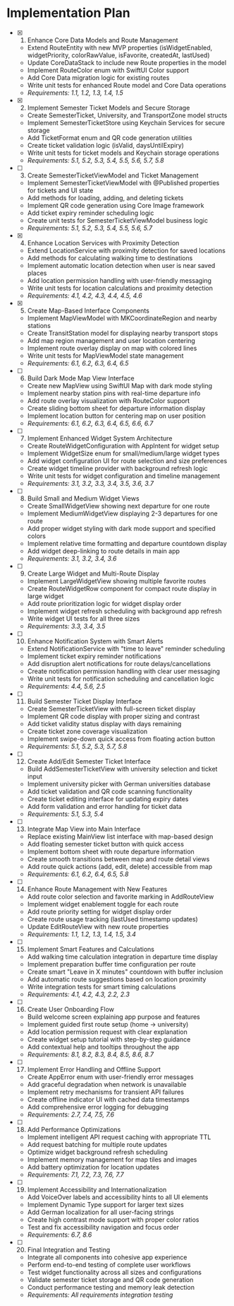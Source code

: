 # Implementation Plan

- [x] 1. Enhance Core Data Models and Route Management
  - Extend RouteEntity with new MVP properties (isWidgetEnabled, widgetPriority, colorRawValue, isFavorite, createdAt, lastUsed)
  - Update CoreDataStack to include new Route properties in the model
  - Implement RouteColor enum with SwiftUI Color support
  - Add Core Data migration logic for existing routes
  - Write unit tests for enhanced Route model and Core Data operations
  - _Requirements: 1.1, 1.2, 1.3, 1.4, 1.5_

- [x] 2. Implement Semester Ticket Models and Secure Storage
  - Create SemesterTicket, University, and TransportZone model structs
  - Implement SemesterTicketStore using Keychain Services for secure storage
  - Add TicketFormat enum and QR code generation utilities
  - Create ticket validation logic (isValid, daysUntilExpiry)
  - Write unit tests for ticket models and Keychain storage operations
  - _Requirements: 5.1, 5.2, 5.3, 5.4, 5.5, 5.6, 5.7, 5.8_

- [ ] 3. Create SemesterTicketViewModel and Ticket Management
  - Implement SemesterTicketViewModel with @Published properties for tickets and UI state
  - Add methods for loading, adding, and deleting tickets
  - Implement QR code generation using Core Image framework
  - Add ticket expiry reminder scheduling logic
  - Create unit tests for SemesterTicketViewModel business logic
  - _Requirements: 5.1, 5.2, 5.3, 5.4, 5.5, 5.6, 5.7_

- [x] 4. Enhance Location Services with Proximity Detection
  - Extend LocationService with proximity detection for saved locations
  - Add methods for calculating walking time to destinations
  - Implement automatic location detection when user is near saved places
  - Add location permission handling with user-friendly messaging
  - Write unit tests for location calculations and proximity detection
  - _Requirements: 4.1, 4.2, 4.3, 4.4, 4.5, 4.6_

- [x] 5. Create Map-Based Interface Components
  - Implement MapViewModel with MKCoordinateRegion and nearby stations
  - Create TransitStation model for displaying nearby transport stops
  - Add map region management and user location centering
  - Implement route overlay display on map with colored lines
  - Write unit tests for MapViewModel state management
  - _Requirements: 6.1, 6.2, 6.3, 6.4, 6.5_

- [ ] 6. Build Dark Mode Map View Interface
  - Create new MapView using SwiftUI Map with dark mode styling
  - Implement nearby station pins with real-time departure info
  - Add route overlay visualization with RouteColor support
  - Create sliding bottom sheet for departure information display
  - Implement location button for centering map on user position
  - _Requirements: 6.1, 6.2, 6.3, 6.4, 6.5, 6.6, 6.7_

- [ ] 7. Implement Enhanced Widget System Architecture
  - Create RouteWidgetConfiguration with AppIntent for widget setup
  - Implement WidgetSize enum for small/medium/large widget types
  - Add widget configuration UI for route selection and size preferences
  - Create widget timeline provider with background refresh logic
  - Write unit tests for widget configuration and timeline management
  - _Requirements: 3.1, 3.2, 3.3, 3.4, 3.5, 3.6, 3.7_

- [ ] 8. Build Small and Medium Widget Views
  - Create SmallWidgetView showing next departure for one route
  - Implement MediumWidgetView displaying 2-3 departures for one route
  - Add proper widget styling with dark mode support and specified colors
  - Implement relative time formatting and departure countdown display
  - Add widget deep-linking to route details in main app
  - _Requirements: 3.1, 3.2, 3.4, 3.6_

- [ ] 9. Create Large Widget and Multi-Route Display
  - Implement LargeWidgetView showing multiple favorite routes
  - Create RouteWidgetRow component for compact route display in large widget
  - Add route prioritization logic for widget display order
  - Implement widget refresh scheduling with background app refresh
  - Write widget UI tests for all three sizes
  - _Requirements: 3.3, 3.4, 3.5_

- [ ] 10. Enhance Notification System with Smart Alerts
  - Extend NotificationService with "time to leave" reminder scheduling
  - Implement ticket expiry reminder notifications
  - Add disruption alert notifications for route delays/cancellations
  - Create notification permission handling with clear user messaging
  - Write unit tests for notification scheduling and cancellation logic
  - _Requirements: 4.4, 5.6, 2.5_

- [ ] 11. Build Semester Ticket Display Interface
  - Create SemesterTicketView with full-screen ticket display
  - Implement QR code display with proper sizing and contrast
  - Add ticket validity status display with days remaining
  - Create ticket zone coverage visualization
  - Implement swipe-down quick access from floating action button
  - _Requirements: 5.1, 5.2, 5.3, 5.7, 5.8_

- [ ] 12. Create Add/Edit Semester Ticket Interface
  - Build AddSemesterTicketView with university selection and ticket input
  - Implement university picker with German universities database
  - Add ticket validation and QR code scanning functionality
  - Create ticket editing interface for updating expiry dates
  - Add form validation and error handling for ticket data
  - _Requirements: 5.1, 5.3, 5.4_

- [ ] 13. Integrate Map View into Main Interface
  - Replace existing MainView list interface with map-based design
  - Add floating semester ticket button with quick access
  - Implement bottom sheet with route departure information
  - Create smooth transitions between map and route detail views
  - Add route quick actions (add, edit, delete) accessible from map
  - _Requirements: 6.1, 6.2, 6.4, 6.5, 5.8_

- [ ] 14. Enhance Route Management with New Features
  - Add route color selection and favorite marking in AddRouteView
  - Implement widget enablement toggle for each route
  - Add route priority setting for widget display order
  - Create route usage tracking (lastUsed timestamp updates)
  - Update EditRouteView with new route properties
  - _Requirements: 1.1, 1.2, 1.3, 1.4, 1.5, 3.4_

- [ ] 15. Implement Smart Features and Calculations
  - Add walking time calculation integration in departure time display
  - Implement preparation buffer time configuration per route
  - Create smart "Leave in X minutes" countdown with buffer inclusion
  - Add automatic route suggestions based on location proximity
  - Write integration tests for smart timing calculations
  - _Requirements: 4.1, 4.2, 4.3, 2.2, 2.3_

- [ ] 16. Create User Onboarding Flow
  - Build welcome screen explaining app purpose and features
  - Implement guided first route setup (home → university)
  - Add location permission request with clear explanation
  - Create widget setup tutorial with step-by-step guidance
  - Add contextual help and tooltips throughout the app
  - _Requirements: 8.1, 8.2, 8.3, 8.4, 8.5, 8.6, 8.7_

- [ ] 17. Implement Error Handling and Offline Support
  - Create AppError enum with user-friendly error messages
  - Add graceful degradation when network is unavailable
  - Implement retry mechanisms for transient API failures
  - Create offline indicator UI with cached data timestamps
  - Add comprehensive error logging for debugging
  - _Requirements: 2.7, 7.4, 7.5, 7.6_

- [ ] 18. Add Performance Optimizations
  - Implement intelligent API request caching with appropriate TTL
  - Add request batching for multiple route updates
  - Optimize widget background refresh scheduling
  - Implement memory management for map tiles and images
  - Add battery optimization for location updates
  - _Requirements: 7.1, 7.2, 7.3, 7.6, 7.7_

- [ ] 19. Implement Accessibility and Internationalization
  - Add VoiceOver labels and accessibility hints to all UI elements
  - Implement Dynamic Type support for larger text sizes
  - Add German localization for all user-facing strings
  - Create high contrast mode support with proper color ratios
  - Test and fix accessibility navigation and focus order
  - _Requirements: 6.7, 8.6_

- [ ] 20. Final Integration and Testing
  - Integrate all components into cohesive app experience
  - Perform end-to-end testing of complete user workflows
  - Test widget functionality across all sizes and configurations
  - Validate semester ticket storage and QR code generation
  - Conduct performance testing and memory leak detection
  - _Requirements: All requirements integration testing_